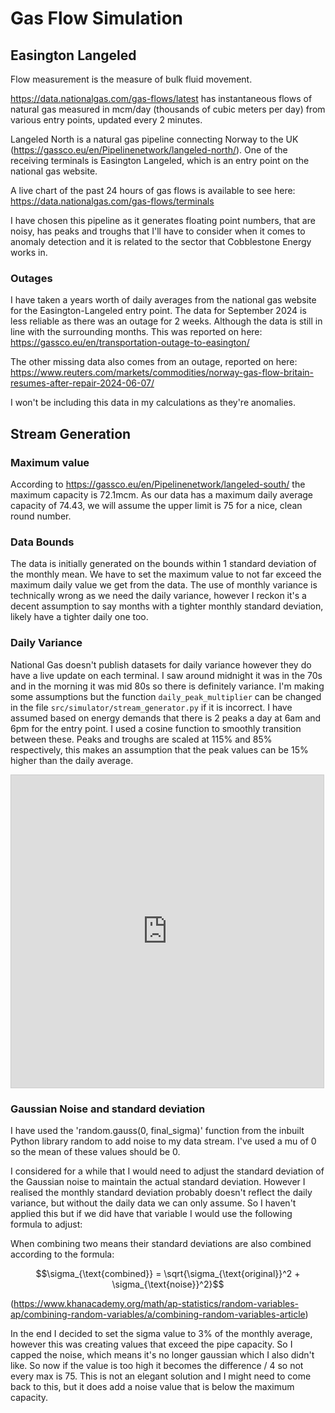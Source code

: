 # Gas Flow Simulation

## Easington Langeled

Flow measurement is the measure of bulk fluid movement.

https://data.nationalgas.com/gas-flows/latest
has instantaneous flows of natural gas measured in mcm/day
(thousands of cubic meters per day) from various entry points,
updated every 2 minutes.

Langeled North is a natural gas pipeline connecting Norway to
the UK (https://gassco.eu/en/Pipelinenetwork/langeled-north/).
One of the receiving terminals is Easington Langeled, which is 
an entry point on the national gas website.

A live chart of the past 24 hours of gas flows is available to
see here: https://data.nationalgas.com/gas-flows/terminals

I have chosen this pipeline as it generates floating point numbers,
that are noisy, has peaks and troughs that I'll have to consider
when it comes to anomaly detection and it is related to the sector
that Cobblestone Energy works in.

### Outages

I have taken a years worth of daily averages from the national gas website
for the Easington-Langeled entry point. The data for September 2024 is less
reliable as there was an outage for 2 weeks. Although the data is still in
line with the surrounding months. This was reported on here:
https://gassco.eu/en/transportation-outage-to-easington/

The other missing data also comes from an outage, reported on here:
https://www.reuters.com/markets/commodities/norway-gas-flow-britain-resumes-after-repair-2024-06-07/

I won't be including this data in my calculations as they're anomalies.

## Stream Generation

### Maximum value

According to https://gassco.eu/en/Pipelinenetwork/langeled-south/ the maximum capacity
is 72.1mcm. As our data has a maximum daily average capacity of 74.43, we will assume
the upper limit is 75 for a nice, clean round number.

### Data Bounds

The data is initially generated on the bounds within 1 standard deviation
of the monthly mean. We have to set the maximum value to not far exceed the maximum
daily value we get from the data. The use of monthly variance is technically wrong
as we need the daily variance, however I reckon it's a decent assumption to say 
months with a tighter monthly standard deviation, likely have a tighter daily
one too.

### Daily Variance

National Gas doesn't publish datasets for daily variance however they do have
a live update on each terminal. I saw around midnight it was in the 70s and in
the morning it was mid 80s so there is definitely variance. I'm making some
assumptions but the function `daily_peak_multiplier` can be changed in the file
`src/simulator/stream_generator.py` if it is incorrect. I have assumed based on
energy demands that there is 2 peaks a day at 6am and 6pm for the entry point.
I used a cosine function to smoothly transition between these. Peaks and troughs
are scaled at 115% and 85% respectively, this makes an assumption that the peak
values can be 15% higher than the daily average.

<iframe src="https://www.desmos.com/calculator/zasgloenaf?embed" width="500" height="500" style="border: 1px solid #ccc" frameborder=0></iframe>

### Gaussian Noise and standard deviation

I have used the 'random.gauss(0, final_sigma)' function from the inbuilt Python library random to add
noise to my data stream. I've used a mu of 0 so the mean of these values should be 0.

I considered for a while that I would need to adjust the standard deviation of the Gaussian noise
to maintain the actual standard deviation. However I realised the monthly standard deviation probably
doesn't reflect the daily variance, but without the daily data we can only assume. So I haven't
applied this but if we did have that variable I would use the following formula to adjust:

When combining two means their standard deviations are also combined according to the formula:

$$\sigma_{\text{combined}} = \sqrt{\sigma_{\text{original}}^2 + \sigma_{\text{noise}}^2}$$

(https://www.khanacademy.org/math/ap-statistics/random-variables-ap/combining-random-variables/a/combining-random-variables-article)

In the end I decided to set the sigma value to 3% of the monthly average, however this was
creating values that exceed the pipe capacity. So I capped the noise, which means it's no
longer gaussian which I also didn't like. So now if the value is too high it becomes the
difference / 4 so not every max is 75. This is not an elegant solution and I might need to
come back to this, but it does add a noise value that is below the maximum capacity.
